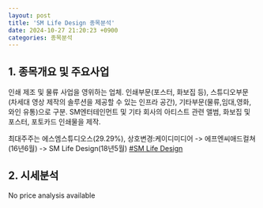 ```yaml
---
layout: post
title: 'SM Life Design 종목분석'
date: 2024-10-27 21:20:23 +0900
categories: 종목분석
---
```


## 1. 종목개요 및 주요사업

인쇄 제조 및 물류 사업을 영위하는 업체. 인쇄부문(포스터, 화보집 등), 스튜디오부문(차세대 영상 제작의 솔루션을 제공할 수 있는 인프라 공간), 기타부문(물류,임대,영화,와인 유통)으로 구분. SM엔터테인먼트 및 기타 회사의 아티스트 관련 앨범, 화보집 및 포스터, 포토카드 인쇄물을 제작.

최대주주는 에스엠스튜디오스(29.29%), 상호변경:케이디미디어 -> 에프엔씨애드컬쳐(16년6월) -> SM Life Design(18년5월)
[#SM Life Design](#)

## 2. 시세분석

No price analysis available
